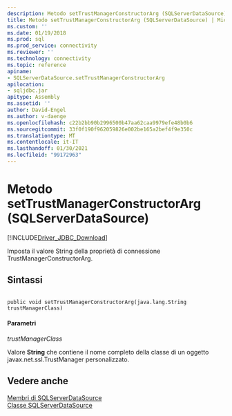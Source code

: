 ```yaml
---
description: Metodo setTrustManagerConstructorArg (SQLServerDataSource)
title: Metodo setTrustManagerConstructorArg (SQLServerDataSource) | Microsoft Docs
ms.custom: ''
ms.date: 01/19/2018
ms.prod: sql
ms.prod_service: connectivity
ms.reviewer: ''
ms.technology: connectivity
ms.topic: reference
apiname:
- SQLServerDataSource.setTrustManagerConstructorArg
apilocation:
- sqljdbc.jar
apitype: Assembly
ms.assetid: ''
author: David-Engel
ms.author: v-daenge
ms.openlocfilehash: c22b2bb90b2996500b47aa62caa9979efe48b0b6
ms.sourcegitcommit: 33f0f190f962059826e002be165a2bef4f9e350c
ms.translationtype: MT
ms.contentlocale: it-IT
ms.lasthandoff: 01/30/2021
ms.locfileid: "99172963"
---
```

# <a name="settrustmanagerconstructorarg-method-sqlserverdatasource"></a>Metodo setTrustManagerConstructorArg (SQLServerDataSource)
[!INCLUDE[Driver_JDBC_Download](../../../includes/driver_jdbc_download.md)]

  Imposta il valore String della proprietà di connessione TrustManagerConstructorArg.
  
## <a name="syntax"></a>Sintassi  
  
```  
  
public void setTrustManagerConstructorArg(java.lang.String trustManagerClass)  
```  
  
#### <a name="parameters"></a>Parametri  
 *trustManagerClass*  
  
 Valore **String** che contiene il nome completo della classe di un oggetto javax.net.ssl.TrustManager personalizzato.
  
## <a name="see-also"></a>Vedere anche  
 [Membri di SQLServerDataSource](../../../connect/jdbc/reference/sqlserverdatasource-members.md)   
 [Classe SQLServerDataSource](../../../connect/jdbc/reference/sqlserverdatasource-class.md)  
  
  
